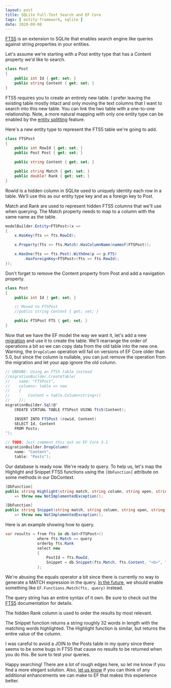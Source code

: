 ```yaml
---
layout: post
title: SQLite Full-Text Search and EF Core
tags: [ entity-framework, sqlite ]
date: 2020-09-08
---
```


[FTS5](https://www.sqlite.org/fts5.html) is an extension to SQLite that enables search engine like queries against string properties in your entities.

Let's assume we're starting with a Post entity type that has a Content property we'd like to search.

``` cs
class Post
{
    public int Id { get; set; }
    public string Content { get; set; }
}
```

FTS5 requires you to create an entirely new table. I prefer leaving the existing table mostly intact and only moving the text columns that I want to search into this new table. You can link the two table with a one-to-one relationship. Note, a more natural mapping with only one entity type can be enabled by the [entity splitting](https://github.com/dotnet/efcore/issues/620) feature.

Here's a new entity type to represent the FTS5 table we're going to add.

``` cs
class FTSPost
{
    public int RowId { get; set; }
    public Post Post { get; set; }

    public string Content { get; set; }

    public string Match { get; set; }
    public double? Rank { get; set; }
}
```

RowId is a hidden column in SQLite used to uniquely identity each row in a table. We'll use this as our entity type key and as a foreign key to Post.

Match and Rank are used to represent hidden FTS5 columns that we'll use when querying. The Match property needs to map to a column with the same name as the table.

``` cs
modelBuilder.Entity<FTSPost>(x =>
{
    x.HasKey(fts => fts.RowId);

    x.Property(fts => fts.Match).HasColumnName(nameof(FTSPost));

    x.HasOne(fts => fts.Post).WithOne(p => p.FTS)
        .HasForeignKey<FTSPost>(fts => fts.RowId);
});
```

Don't forget to remove the Content property from Post and add a navigation property.

``` cs
class Post
{
    public int Id { get; set; }

    // Moved to FTSPost
    //public string Content { get; set; }

    public FTSPost FTS { get; set; }
}
```

Now that we have the EF model the way we want it, let's add a new [migration](https://docs.microsoft.com/ef/core/managing-schemas/migrations/) and use it to create the table. We'll rearrange the order of operations a bit so we can copy data from the old table into the new one. Warning, the `DropColumn` operation will fail on versions of EF Core older than 5.0, but since the column is nullable, you can just remove the operation from the migration and let your app ignore the old column.

``` cs
// UNDONE: Using an FTS5 table instead
//migrationBuilder.CreateTable(
//    name: "FTSPost",
//    columns: table => new
//    {
//        Content = table.Column<string>()
//    });
migrationBuilder.Sql(@"
    CREATE VIRTUAL TABLE FTSPost USING fts5(Content);

    INSERT INTO FTSPost (rowid, Content)
    SELECT Id, Content
    FROM Posts;
");

// TODO: Just comment this out on EF Core 3.1
migrationBuilder.DropColumn(
    name: "Content",
    table: "Posts");
```

Our database is ready now. We're ready to query. To help us, let's map the Highlight and Snippet FTS5 functions using the `[DbFunction]` attribute on some methods in our DbContext.

``` cs
[DbFunction]
public string Highlight(string match, string column, string open, string close)
    => throw new NotImplementedException();

[DbFunction]
public string Snippet(string match, string column, string open, string close, string ellips, int count)
    => throw new NotImplementedException();
```

Here is an example showing how to query.

``` cs
var results = from fts in db.Set<FTSPost>()
              where fts.Match == query
              orderby fts.Rank
              select new
              {
                  PostId = fts.RowId,
                  Snippet = db.Snippet(fts.Match, fts.Content, "<b>", "</b>", "...", 32)
              };
```

We're abusing the equals operator a bit since there is currently no way to generate a MATCH expression in the query. [In the future](https://github.com/dotnet/efcore/issues/4823), we should enable something like `EF.Functions.Match(fts, query)` instead.

The query string has an entire syntax of it own. Be sure to check out the [FTS5](https://www.sqlite.org/fts5.html#full_text_query_syntax) documentation for details.

The hidden Rank column is used to order the results by most relevant.

The Snippet function returns a string roughly 32 words in length with the matching words highlighted. The Highlight function is similar, but returns the entire value of the column.

I was careful to avoid a JOIN to the Posts table in my query since there seems to be some bugs in FTS5 that cause no results to be returned when you do this. Be sure to test your queries.

Happy searching! There are a lot of rough edges here, so let me know if you find a more elegant solution. Also, [let us know](https://github.com/dotnet/efcore/issues/4823) if you can think of any additional enhancements we can make to EF that makes this experience better.
